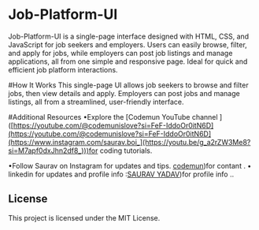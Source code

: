 # Job-Platform-UI
Job-Platform-UI is a single-page interface designed with HTML, CSS, and JavaScript for job seekers and employers. Users can easily browse, filter, and apply for jobs, while employers can post job listings and manage applications, all from one simple and responsive page. Ideal for quick and efficient job platform interactions.

#How It Works
This single-page UI allows job seekers to browse and filter jobs, then view details and apply. Employers can post jobs and manage listings, all from a streamlined, user-friendly interface.

#Additional Resources
•Explore the [Codemun YouTube channel ]([https://youtube.com/@codemunislove?si=FeF-IddoOr0itN6D](https://youtube.com/@codemunislove?si=FeF-IddoOr0itN6D](https://www.instagram.com/saurav.boi_](https://youtu.be/g_a2rZW3Me8?si=M7apf0dxJhn2df8_)))for coding tutorials.

•Follow Saurav on Instagram  for updates and tips.
[codemun]([[https://youtube.com/@codemunislove?si=FeF-IddoOr0itN6D](https://www.instagram.com/saurav.boi_](https://youtu.be/g_a2rZW3Me8?si=M7apf0dxJhn2df8_))))for contant .
• linkedin for updates and profile info  :[SAURAV YADAV]([https://youtube.com/@codemunislove?si=FeF-IddoOr0itN6D](https://www.instagram.com/saurav.boi_)))for profile info  ..

## License

This project is licensed under the MIT License.

